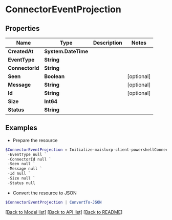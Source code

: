 # ConnectorEventProjection
## Properties

Name | Type | Description | Notes
------------ | ------------- | ------------- | -------------
**CreatedAt** | **System.DateTime** |  | 
**EventType** | **String** |  | 
**ConnectorId** | **String** |  | 
**Seen** | **Boolean** |  | [optional] 
**Message** | **String** |  | [optional] 
**Id** | **String** |  | [optional] 
**Size** | **Int64** |  | 
**Status** | **String** |  | 

## Examples

- Prepare the resource
```powershell
$ConnectorEventProjection = Initialize-maislurp-client-powershellConnectorEventProjection  -CreatedAt null `
 -EventType null `
 -ConnectorId null `
 -Seen null `
 -Message null `
 -Id null `
 -Size null `
 -Status null
```

- Convert the resource to JSON
```powershell
$ConnectorEventProjection | ConvertTo-JSON
```

[[Back to Model list]](../README#documentation-for-models) [[Back to API list]](../README#documentation-for-api-endpoints) [[Back to README]](../README)

